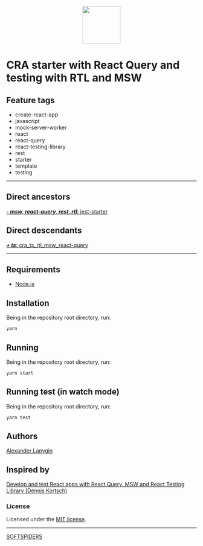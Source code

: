 <div align="center">
    <a href="https://github.com/softspiders/softspiders">
      <img src="https://avatars.githubusercontent.com/u/47006425?v=4"width="100" height="100"/>
    </a>
</div>

# CRA starter with React Query and testing with RTL and MSW

## Feature tags

- create-react-app
- javascript
- mock-server-worker
- react
- react-query
- react-testing-library
- rest
- starter
- template
- testing

---

## Direct ancestors

[***- msw, react-query, rest, rtl***: jest-starter](https://github.com/softspiders/jest-starter)

## Direct descendants

[***+ ts***: cra_ts_rtl_msw_react-query](https://github.com/AlexanderLapygin/cra_ts_rtl_msw_react-query)


---

## Requirements

* [Node.js](https://nodejs.org/en/download/package-manager/)

## Installation

Being in the repository root directory, run:

```sh
yarn
```

## Running

Being in the repository root directory, run:

```sh
yarn start
```

## Running test (in watch mode)

Being in the repository root directory, run:

```sh
yarn test
```

## Authors

[Alexander Lapygin](https://github.com/AlexanderLapygin)

## Inspired by

[Develop and test React apps with React Query, MSW and React Testing Library (Dennis Kortsch)](https://www.denniskortsch.de/posts/msw-react-testing)

### License

Licensed under the [MIT license](./LICENSE).

---

[SOFTSPIDERS](https://github.com/softspiders/softspiders)
